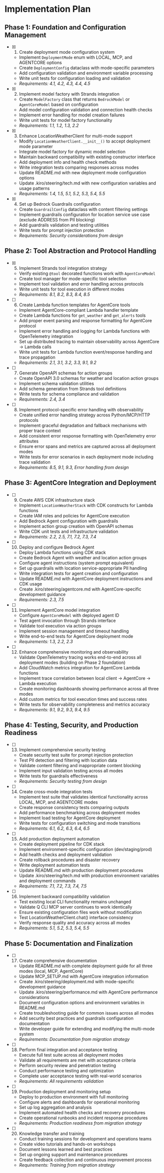# Implementation Plan

## Phase 1: Foundation and Configuration Management

- [x] 1. Create deployment mode configuration system

  - Implement `DeploymentMode` enum with LOCAL, MCP, and AGENTCORE options
  - Create `DeploymentConfig` dataclass with mode-specific parameters
  - Add configuration validation and environment variable processing
  - Write unit tests for configuration loading and validation
  - _Requirements: 4.1, 4.2, 4.3, 4.4, 4.5_

- [x] 2. Implement model factory with Strands integration

  - Create `ModelFactory` class that returns `BedrockModel` or `AgentCoreModel` based on configuration
  - Add model configuration validation and connection health checks
  - Implement error handling for model creation failures
  - Write unit tests for model factory functionality
  - _Requirements: 1.1, 1.2, 1.3, 2.2_

- [x] 3. Enhance LocationWeatherClient for multi-mode support

  - Modify `LocationWeatherClient.__init__()` to accept deployment mode parameter
  - Integrate model factory for dynamic model selection
  - Maintain backward compatibility with existing constructor interface
  - Add deployment info and health check methods
  - Write integration tests comparing responses across modes
  - Update README.md with new deployment mode configuration options
  - Update .kiro/steering/tech.md with new configuration variables and usage patterns
  - _Requirements: 1.4, 1.5, 5.1, 5.2, 5.3, 5.4, 5.5_

- [x] 4. Set up Bedrock Guardrails configuration
  - Create `GuardrailConfig` dataclass with content filtering settings
  - Implement guardrails configuration for location service use case (exclude ADDRESS from PII blocking)
  - Add guardrails validation and testing utilities
  - Write tests for prompt injection protection
  - _Requirements: Security considerations from design_

## Phase 2: Tool Abstraction and Protocol Handling

- [x] 5. Implement Strands tool integration strategy

  - Verify existing `@tool` decorated functions work with `AgentCoreModel`
  - Create tool manager for mode-specific tool selection
  - Implement tool validation and error handling across protocols
  - Write unit tests for tool execution in different modes
  - _Requirements: 8.1, 8.2, 8.3, 8.4, 8.5_

- [ ] 6. Create Lambda function templates for AgentCore tools

  - Implement AgentCore-compliant Lambda handler template
  - Create Lambda functions for `get_weather` and `get_alerts` tools
  - Add proper event parsing and response formatting for AgentCore protocol
  - Implement error handling and logging for Lambda functions with OpenTelemetry integration
  - Set up distributed tracing to maintain observability across AgentCore → Lambda calls
  - Write unit tests for Lambda function event/response handling and trace propagation
  - _Requirements: 2.1, 3.1, 3.2, 3.3, 9.1, 9.2_

- [ ] 7. Generate OpenAPI schemas for action groups

  - Create OpenAPI 3.0 schemas for weather and location action groups
  - Implement schema validation utilities
  - Add schema generation from Strands tool definitions
  - Write tests for schema compliance and validation
  - _Requirements: 2.4, 3.4_

- [ ] 8. Implement protocol-specific error handling with observability

  - Create unified error handling strategy across Python/MCP/HTTP protocols
  - Implement graceful degradation and fallback mechanisms with proper trace context
  - Add consistent error response formatting with OpenTelemetry error attributes
  - Ensure error spans and metrics are captured across all deployment modes
  - Write tests for error scenarios in each deployment mode including trace validation
  - _Requirements: 8.5, 9.1, 9.3, Error handling from design_

## Phase 3: AgentCore Integration and Deployment

- [ ] 9. Create AWS CDK infrastructure stack

  - Implement `LocationWeatherStack` with CDK constructs for Lambda functions
  - Create IAM roles and policies for AgentCore execution
  - Add Bedrock Agent configuration with guardrails
  - Implement action group creation with OpenAPI schemas
  - Write CDK unit tests and infrastructure validation
  - _Requirements: 2.2, 2.5, 7.1, 7.2, 7.3, 7.4_

- [ ] 10. Deploy and configure Bedrock Agent

  - Deploy Lambda functions using CDK stack
  - Create Bedrock Agent with weather and location action groups
  - Configure agent instructions (system prompt equivalent)
  - Set up guardrails with location service-appropriate PII handling
  - Write integration tests for agent creation and configuration
  - Update README.md with AgentCore deployment instructions and CDK usage
  - Create .kiro/steering/agentcore.md with AgentCore-specific development guidance
  - _Requirements: 2.3, 7.5_

- [ ] 11. Implement AgentCore model integration

  - Configure `AgentCoreModel` with deployed agent ID
  - Test agent invocation through Strands interface
  - Validate tool execution via action groups
  - Implement session management and timeout handling
  - Write end-to-end tests for AgentCore deployment mode
  - _Requirements: 1.3, 2.2, 2.3_

- [ ] 12. Enhance comprehensive monitoring and observability

  - Validate OpenTelemetry tracing works end-to-end across all deployment modes (building on Phase 2 foundation)
  - Add CloudWatch metrics integration for AgentCore Lambda functions
  - Implement trace correlation between local client → AgentCore → Lambda execution
  - Create monitoring dashboards showing performance across all three modes
  - Add custom metrics for tool execution times and success rates
  - Write tests for observability completeness and metrics accuracy
  - _Requirements: 9.1, 9.2, 9.3, 9.4, 9.5_

## Phase 4: Testing, Security, and Production Readiness

- [ ] 13. Implement comprehensive security testing

  - Create security test suite for prompt injection protection
  - Test PII detection and filtering with location data
  - Validate content filtering and inappropriate content blocking
  - Implement input validation testing across all modes
  - Write tests for guardrails effectiveness
  - _Requirements: Security testing from design_

- [ ] 14. Create cross-mode integration tests

  - Implement test suite that validates identical functionality across LOCAL, MCP, and AGENTCORE modes
  - Create response consistency tests comparing outputs
  - Add performance benchmarking across deployment modes
  - Implement load testing for AgentCore deployment
  - Write tests for configuration switching and mode transitions
  - _Requirements: 6.1, 6.2, 6.3, 6.4, 6.5_

- [ ] 15. Add production deployment automation

  - Create deployment pipeline for CDK stack
  - Implement environment-specific configuration (dev/staging/prod)
  - Add health checks and deployment validation
  - Create rollback procedures and disaster recovery
  - Write deployment automation tests
  - Update README.md with production deployment procedures
  - Update .kiro/steering/tech.md with production environment variables and deployment commands
  - _Requirements: 7.1, 7.2, 7.3, 7.4, 7.5_

- [ ] 16. Implement backward compatibility validation
  - Test existing local CLI functionality remains unchanged
  - Validate Q CLI MCP server continues to work identically
  - Ensure existing configuration files work without modification
  - Test LocationWeatherClient.chat() interface consistency
  - Verify response quality and accuracy across all modes
  - _Requirements: 5.1, 5.2, 5.3, 5.4, 5.5_

## Phase 5: Documentation and Finalization

- [ ] 17. Create comprehensive documentation

  - Update README.md with complete deployment guide for all three modes (local, MCP, AgentCore)
  - Update MCP_SETUP.md with AgentCore integration information
  - Create .kiro/steering/deployment.md with mode-specific development guidance
  - Update .kiro/steering/performance.md with AgentCore performance considerations
  - Document configuration options and environment variables in README.md
  - Create troubleshooting guide for common issues across all modes
  - Add security best practices and guardrails configuration documentation
  - Write developer guide for extending and modifying the multi-mode system
  - _Requirements: Documentation from migration strategy_

- [ ] 18. Perform final integration and acceptance testing

  - Execute full test suite across all deployment modes
  - Validate all requirements are met with acceptance criteria
  - Perform security review and penetration testing
  - Conduct performance testing and optimization
  - Complete user acceptance testing with real-world scenarios
  - _Requirements: All requirements validation_

- [ ] 19. Production deployment and monitoring setup

  - Deploy to production environment with full monitoring
  - Configure alerts and dashboards for operational monitoring
  - Set up log aggregation and analysis
  - Implement automated health checks and recovery procedures
  - Create operational runbooks and incident response procedures
  - _Requirements: Production readiness from migration strategy_

- [ ] 20. Knowledge transfer and training
  - Conduct training sessions for development and operations teams
  - Create video tutorials and hands-on workshops
  - Document lessons learned and best practices
  - Set up ongoing support and maintenance procedures
  - Create feedback collection and continuous improvement process
  - _Requirements: Training from migration strategy_
